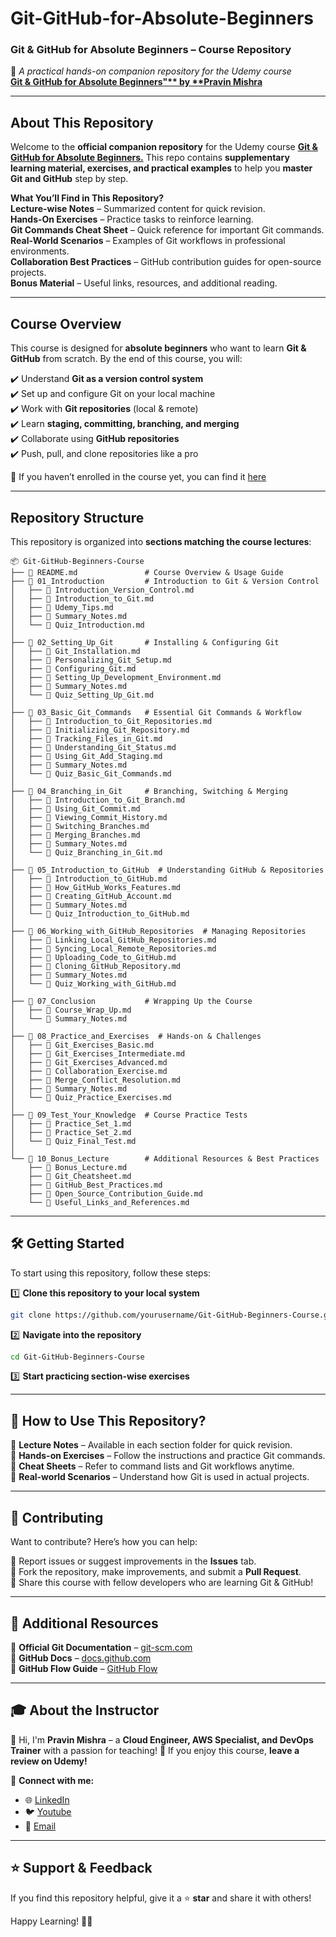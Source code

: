# Git-GitHub-for-Absolute-Beginners

### **Git & GitHub for Absolute Beginners – Course Repository**
📖 _A practical hands-on companion repository for the Udemy course_  
**[Git & GitHub for Absolute Beginners"** by **Pravin Mishra](https://www.udemy.com/course/git-and-github-for-beginners-start-coding-collaboratively/?referralCode=2D07E24EAB31E15FC5A4)**  

---

## **About This Repository**
Welcome to the **official companion repository** for the Udemy course **[Git & GitHub for Absolute Beginners.](https://www.udemy.com/course/git-and-github-for-beginners-start-coding-collaboratively/?referralCode=2D07E24EAB31E15FC5A4)** This repo contains **supplementary learning material, exercises, and practical examples** to help you **master Git and GitHub** step by step.

**What You’ll Find in This Repository?**  
**Lecture-wise Notes** – Summarized content for quick revision.  
**Hands-On Exercises** – Practice tasks to reinforce learning.  
**Git Commands Cheat Sheet** – Quick reference for important Git commands.  
**Real-World Scenarios** – Examples of Git workflows in professional environments.  
**Collaboration Best Practices** – GitHub contribution guides for open-source projects.  
**Bonus Material** – Useful links, resources, and additional reading.  

---

## **Course Overview**
This course is designed for **absolute beginners** who want to learn **Git & GitHub** from scratch. By the end of this course, you will:  

✔️ Understand **Git as a version control system**  
✔️ Set up and configure Git on your local machine  
✔️ Work with **Git repositories** (local & remote)  
✔️ Learn **staging, committing, branching, and merging**  
✔️ Collaborate using **GitHub repositories**  
✔️ Push, pull, and clone repositories like a pro  

📌 If you haven’t enrolled in the course yet, you can find it [here](https://www.udemy.com/course/git-and-github-for-beginners-start-coding-collaboratively/?referralCode=2D07E24EAB31E15FC5A4)

---

## **Repository Structure**
This repository is organized into **sections matching the course lectures**:  

```
📦 Git-GitHub-Beginners-Course
├── 📜 README.md               # Course Overview & Usage Guide
├── 📁 01_Introduction         # Introduction to Git & Version Control
│   ├── 📄 Introduction_Version_Control.md
│   ├── 📄 Introduction_to_Git.md
│   ├── 📄 Udemy_Tips.md
│   ├── 📄 Summary_Notes.md
│   └── 📝 Quiz_Introduction.md
│
├── 📁 02_Setting_Up_Git       # Installing & Configuring Git
│   ├── 📄 Git_Installation.md
│   ├── 📄 Personalizing_Git_Setup.md
│   ├── 📄 Configuring_Git.md
│   ├── 📄 Setting_Up_Development_Environment.md
│   ├── 📄 Summary_Notes.md
│   └── 📝 Quiz_Setting_Up_Git.md
│
├── 📁 03_Basic_Git_Commands   # Essential Git Commands & Workflow
│   ├── 📄 Introduction_to_Git_Repositories.md
│   ├── 📄 Initializing_Git_Repository.md
│   ├── 📄 Tracking_Files_in_Git.md
│   ├── 📄 Understanding_Git_Status.md
│   ├── 📄 Using_Git_Add_Staging.md
│   ├── 📄 Summary_Notes.md
│   └── 📝 Quiz_Basic_Git_Commands.md
│
├── 📁 04_Branching_in_Git     # Branching, Switching & Merging
│   ├── 📄 Introduction_to_Git_Branch.md
│   ├── 📄 Using_Git_Commit.md
│   ├── 📄 Viewing_Commit_History.md
│   ├── 📄 Switching_Branches.md
│   ├── 📄 Merging_Branches.md
│   ├── 📄 Summary_Notes.md
│   └── 📝 Quiz_Branching_in_Git.md
│
├── 📁 05_Introduction_to_GitHub  # Understanding GitHub & Repositories
│   ├── 📄 Introduction_to_GitHub.md
│   ├── 📄 How_GitHub_Works_Features.md
│   ├── 📄 Creating_GitHub_Account.md
│   ├── 📄 Summary_Notes.md
│   └── 📝 Quiz_Introduction_to_GitHub.md
│
├── 📁 06_Working_with_GitHub_Repositories  # Managing Repositories
│   ├── 📄 Linking_Local_GitHub_Repositories.md
│   ├── 📄 Syncing_Local_Remote_Repositories.md
│   ├── 📄 Uploading_Code_to_GitHub.md
│   ├── 📄 Cloning_GitHub_Repository.md
│   ├── 📄 Summary_Notes.md
│   └── 📝 Quiz_Working_with_GitHub.md
│
├── 📁 07_Conclusion           # Wrapping Up the Course
│   ├── 📄 Course_Wrap_Up.md
│   └── 📄 Summary_Notes.md
│
├── 📁 08_Practice_and_Exercises  # Hands-on & Challenges
│   ├── 📄 Git_Exercises_Basic.md
│   ├── 📄 Git_Exercises_Intermediate.md
│   ├── 📄 Git_Exercises_Advanced.md
│   ├── 📄 Collaboration_Exercise.md
│   ├── 📄 Merge_Conflict_Resolution.md
│   ├── 📄 Summary_Notes.md
│   └── 📝 Quiz_Practice_Exercises.md
│
├── 📁 09_Test_Your_Knowledge  # Course Practice Tests
│   ├── 📝 Practice_Set_1.md
│   ├── 📝 Practice_Set_2.md
│   └── 📝 Quiz_Final_Test.md
│
└── 📁 10_Bonus_Lecture        # Additional Resources & Best Practices
    ├── 📄 Bonus_Lecture.md
    ├── 📄 Git_Cheatsheet.md
    ├── 📄 GitHub_Best_Practices.md
    ├── 📄 Open_Source_Contribution_Guide.md
    └── 📄 Useful_Links_and_References.md

```

---

## 🛠 **Getting Started**
To start using this repository, follow these steps:  

1️⃣ **Clone this repository to your local system**  
```sh
git clone https://github.com/yourusername/Git-GitHub-Beginners-Course.git
```
2️⃣ **Navigate into the repository**  
```sh
cd Git-GitHub-Beginners-Course
```
3️⃣ **Start practicing section-wise exercises**  

---

## 📖 **How to Use This Repository?**
📌 **Lecture Notes** – Available in each section folder for quick revision.  
📌 **Hands-on Exercises** – Follow the instructions and practice Git commands.  
📌 **Cheat Sheets** – Refer to command lists and Git workflows anytime.  
📌 **Real-world Scenarios** – Understand how Git is used in actual projects.  

---

## 🤝 **Contributing**
Want to contribute? Here’s how you can help:  

🔹 Report issues or suggest improvements in the **Issues** tab.  
🔹 Fork the repository, make improvements, and submit a **Pull Request**.  
🔹 Share this course with fellow developers who are learning Git & GitHub!  

---

## 🎯 **Additional Resources**
📌 **Official Git Documentation** – [git-scm.com](https://git-scm.com/)  
📌 **GitHub Docs** – [docs.github.com](https://docs.github.com/)  
📌 **GitHub Flow Guide** – [GitHub Flow](https://guides.github.com/introduction/flow/)  

---

## 🎓 **About the Instructor**
👋 Hi, I'm **Pravin Mishra** – a **Cloud Engineer, AWS Specialist, and DevOps Trainer** with a passion for teaching! 🚀 If you enjoy this course, **leave a review on Udemy!**  

🔗 **Connect with me:**  
- 🌐 [LinkedIn](https://www.linkedin.com/in/pravin-mishra-aws-trainer/)  
- 🐦 [Youtube](https://www.youtube.com/@awswithpravinmishra)  
- 📧 [Email](mailto:mail@pravinmishra.in)  

---

## ⭐ **Support & Feedback**
If you find this repository helpful, give it a ⭐ **star** and share it with others!  

Happy Learning! 🚀🔥  
